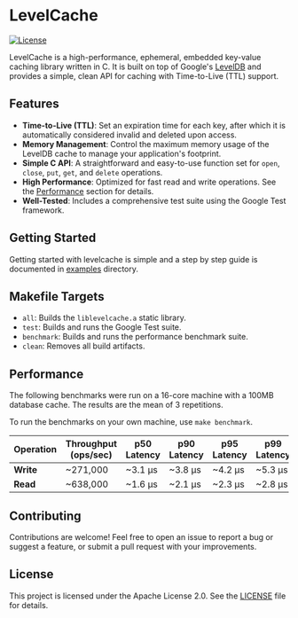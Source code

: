 # LevelCache

[![License](https://img.shields.io/badge/License-Apache_2.0-blue.svg)](https://opensource.org/licenses/Apache-2.0)

LevelCache is a high-performance, ephemeral, embedded key-value caching library written in C. It is built on top of Google's [LevelDB](https://github.com/google/leveldb) and provides a simple, clean API for caching with Time-to-Live (TTL) support.

## Features

- **Time-to-Live (TTL)**: Set an expiration time for each key, after which it is automatically considered invalid and deleted upon access.
- **Memory Management**: Control the maximum memory usage of the LevelDB cache to manage your application's footprint.
- **Simple C API**: A straightforward and easy-to-use function set for `open`, `close`, `put`, `get`, and `delete` operations.
- **High Performance**: Optimized for fast read and write operations. See the [Performance](#performance) section for details.
- **Well-Tested**: Includes a comprehensive test suite using the Google Test framework.

## Getting Started

Getting started with levelcache is simple and a step by step guide is documented in [examples](examples) directory.

## Makefile Targets

- `all`: Builds the `liblevelcache.a` static library.
- `test`: Builds and runs the Google Test suite.
- `benchmark`: Builds and runs the performance benchmark suite.
- `clean`: Removes all build artifacts.

## Performance

The following benchmarks were run on a 16-core machine with a 100MB database cache. The results are the mean of 3 repetitions.

To run the benchmarks on your own machine, use `make benchmark`.

| Operation | Throughput (ops/sec) | p50 Latency | p90 Latency | p95 Latency | p99 Latency |
|-----------|------------------------|-------------|-------------|-------------|-------------|
| **Write** | ~271,000               | ~3.1 µs     | ~3.8 µs     | ~4.2 µs     | ~5.3 µs     |
| **Read**  | ~638,000               | ~1.6 µs     | ~2.1 µs     | ~2.3 µs     | ~2.8 µs     |

## Contributing

Contributions are welcome! Feel free to open an issue to report a bug or suggest a feature, or submit a pull request with your improvements.

## License

This project is licensed under the Apache License 2.0. See the [LICENSE](LICENSE) file for details.
